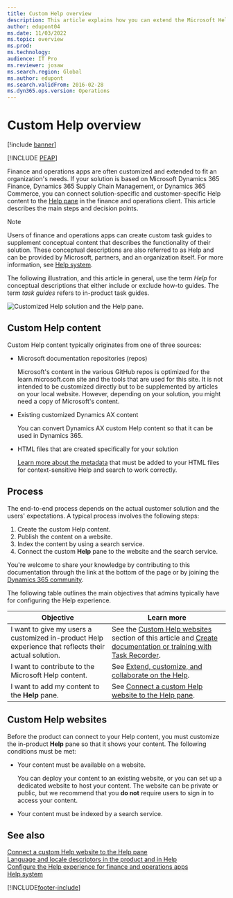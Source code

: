```yaml
---
title: Custom Help overview
description: This article explains how you can extend the Microsoft Help system so that it reflects your solution and then connect your content to the Help pane.
author: edupont04
ms.date: 11/03/2022
ms.topic: overview
ms.prod: 
ms.technology: 
audience: IT Pro
ms.reviewer: josaw
ms.search.region: Global
ms.author: edupont
ms.search.validFrom: 2016-02-28
ms.dyn365.ops.version: Operations
---
```


# Custom Help overview

[!include [banner](../includes/banner.md)]


[!INCLUDE [PEAP](../../../includes/peap-1.md)]

Finance and operations apps are often customized and extended to fit an organization's needs. If your solution is based on Microsoft Dynamics 365 Finance, Dynamics 365 Supply Chain Management, or Dynamics 365 Commerce, you can connect solution-specific and customer-specific Help content to the [Help pane](../../fin-ops/get-started/help-overview.md#in-product-help) in the finance and operations client. This article describes the main steps and decision points.

> [!NOTE]
> Users of finance and operations apps can create custom task guides to supplement conceptual content that describes the functionality of their solution. These conceptual descriptions are also referred to as Help and can be provided by Microsoft, partners, and an organization itself. For more information, see [Help system](../../fin-ops/get-started/help-overview.md).

The following illustration, and this article in general, use the term *Help* for conceptual descriptions that either include or exclude how-to guides. The term *task guides* refers to in-product task guides.

![Customized Help solution and the Help pane.](../../fin-ops/get-started/media/help-architecture.png)

## Custom Help content

Custom Help content typically originates from one of three sources:

- Microsoft documentation repositories (repos)

    Microsoft's content in the various GitHub repos is optimized for the learn.microsoft.com site and the tools that are used for this site. It is not intended to be customized directly but to be supplemented by articles on your local website. However, depending on your solution, you might need a copy of Microsoft's content.

- Existing customized Dynamics AX content

    You can convert Dynamics AX custom Help content so that it can be used in Dynamics 365.

- HTML files that are created specifically for your solution

    [Learn more about the metadata](preparing-content.md#metadata) that must be added to your HTML files for context-sensitive Help and search to work correctly.

## Process

The end-to-end process depends on the actual customer solution and the users' expectations. A typical process involves the following steps:

1. Create the custom Help content.
2. Publish the content on a website.
3. Index the content by using a search service.
4. Connect the custom **Help** pane to the website and the search service.

You're welcome to share your knowledge by contributing to this documentation through the link at the bottom of the page or by joining the [Dynamics 365 community](https://community.dynamics.com/).

The following table outlines the main objectives that admins typically have for configuring the Help experience.

| Objective | Learn more |
|-----------|------------|
| I want to give my users a customized in-product Help experience that reflects their actual solution. | See the [Custom Help websites](#custom-help-sites) section of this article and [Create documentation or training with Task Recorder](../user-interface/task-recorder-training-docs.md). |
| I want to contribute to the Microsoft Help content. | See [Extend, customize, and collaborate on the Help](contributor-guide.md). |
| I want to add my content to the **Help** pane. | See [Connect a custom Help website to the Help pane](connect-help-pane.md). |

## <a name="custom-help-sites"></a>Custom Help websites

Before the product can connect to your Help content, you must customize the in-product **Help** pane so that it shows your content. The following conditions must be met:

- Your content must be available on a website.

    You can deploy your content to an existing website, or you can set up a dedicated website to host your content. The website can be private or public, but we recommend that you **do not** require users to sign in to access your content.

- Your content must be indexed by a search service.

## See also

[Connect a custom Help website to the Help pane](connect-help-pane.md)  
[Language and locale descriptors in the product and in Help](language-locale.md)  
[Configure the Help experience for finance and operations apps](../../fin-ops/get-started/help-connect.md)  
[Help system](../../fin-ops/get-started/help-overview.md)


[!INCLUDE[footer-include](../../../includes/footer-banner.md)]
